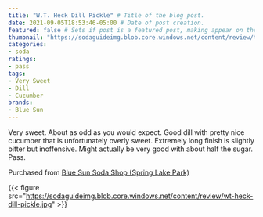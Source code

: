 ```yaml
---
title: "W.T. Heck Dill Pickle" # Title of the blog post.
date: 2021-09-05T18:53:46-05:00 # Date of post creation.
featured: false # Sets if post is a featured post, making appear on the home page side bar.
thumbnail: "https://sodaguideimg.blob.core.windows.net/content/review/thumbs/wt-heck-dill-pickle.jpg" # Sets thumbnail image appearing inside card on homepage.
categories:
- soda
ratings:
- pass
tags:
- Very Sweet
- Dill
- Cucumber
brands:
- Blue Sun
---
```


Very sweet. About as odd as you would expect. Good dill with pretty nice cucumber that is unfortunately overly sweet. Extremely long finish is slightly bitter but inoffensive. Might actually be very good with about half the sugar. Pass.

Purchased from [Blue Sun Soda Shop (Spring Lake Park)](https://bluesunsodashop.com/)

{{< figure src="https://sodaguideimg.blob.core.windows.net/content/review/wt-heck-dill-pickle.jpg" >}}
